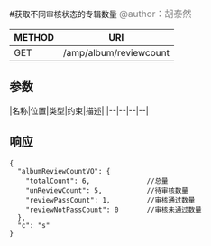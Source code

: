 
#获取不同审核状态的专辑数量
<font color="gray" size="3">@author：胡泰然</font>

|METHOD|URI|
|--|--|
|GET|/amp/album/reviewcount|

## 参数

|名称|位置|类型|约束|描述|
|--|--|--|--|


## 响应
```
{
  "albumReviewCountVO": {
    "totalCount": 6,              //总量
    "unReviewCount": 5,           //待审核数量
    "reviewPassCount": 1,         //审核通过数量
    "reviewNotPassCount": 0       //审核未通过数量
  },
  "c": "s"
}
```